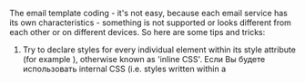 
The email template coding - it's not easy, because each email service has its own characteristics - something is not supported or looks different from each other or on different devices. So here are some tips and tricks:

1. Try to declare styles for every individual element within its style attribute (for example <element style=”style:value;”></element>), otherwise known as 'inline CSS'. Если Вы будете использовать internal CSS (i.e. styles written within a <style> element) в шаблонах писем, то разных почтовых сервисов и с разных устройств Ваш шаблон может отобразиться по-разному, или где-то CSS стили не будут учитываться вообще.

![Correct template](/media/template-correct-buttons.png)
<p align=center>The correct template with internal CSS</p>

![Template in Gmail](/media/template-gmail-buttons.png)
<p align=center>The display template in Gmail service with internal CSS</p>

![Template in Outlook](/media/template-outlook-buttons.png)
<p align=center>The display template in Outlook service with internal CSS</p>

2. Styles in Outlook service don't work within &lt;a&gt; tag. Use &lt;span&gt; or &lt;div&gt;.

3. Если необходимо добавить небольшие картинки, иконки в шаблон письма, то лучше всего использовать base64 format, т.к. в этом случае нет необходимости закидывать картинки в какой-либо внешний сервис и отображение картинок не зависит от работы этого сервиса. Но надо учитывать, что, например, сервис Gmail.com не всегда отображает картинки в формате base64.

4. Try to set widths in each cell rather than on the table. The combination of widths on the table, widths on the cells, HTML margins and padding, and CSS margins and padding can be chaotic.

5. If the spacing is critical to you, try nesting tables inside your main table instead. Even when margins and padding are supported by most email clients, results will be inconsistent.

![Template in iPhone - buttons are not correct](/media/template-buttons-in-phone-not-correct.png)
<p align=center>The display template in iPhone emulator - IOS 15.0 in Safari browser without using table for buttons</p>

![Template in iPhone - buttons are correct](/media/template-buttons-in-phone-not-correct.png)
<p align=center>The display template in iPhone emulator - IOS 15.0 in Safari browser with using table for buttons</p>
